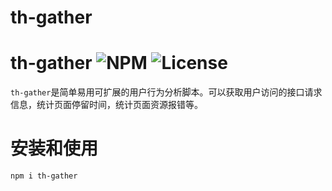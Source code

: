# th-gather

# th-gather ![NPM](https://img.shields.io/npm/v/th-gather) ![License](https://img.shields.io/npm/l/th-gather)

`th-gather`是简单易用可扩展的用户行为分析脚本。可以获取用户访问的接口请求信息，统计页面停留时间，统计页面资源报错等。

# 安装和使用

```npm
npm i th-gather
```
